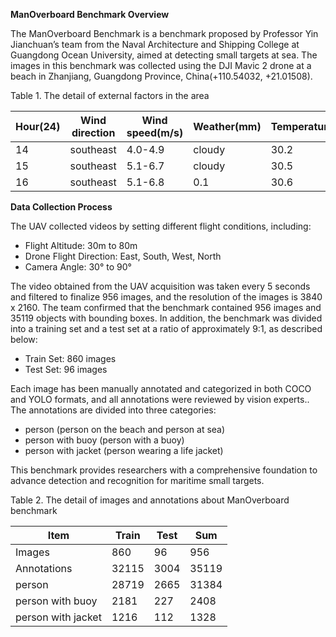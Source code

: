 **ManOverboard Benchmark Overview**

The ManOverboard Benchmark is a benchmark proposed by Professor Yin Jianchuan’s team from the Naval Architecture and Shipping College at Guangdong Ocean University, aimed at detecting small targets at sea. The images in this benchmark was collected using the DJI Mavic 2 drone at a beach in Zhanjiang, Guangdong Province, China(+110.54032, +21.01508). 

Table 1. The detail of external factors in the area

|Hour(24)|Wind direction|Wind speed(m/s)|Weather(mm)|Temperature(℃)|Sea wave(m)|
| - | - | - | - | - | - |
|14|southeast|4\.0-4.9|cloudy|30\.2|0\.41|
|15|southeast|5\.1-6.7|cloudy|30\.5|0\.41|
|16|southeast|5\.1-6.8|0\.1|30\.6|0\.41|

**Data Collection Process**

The UAV collected videos by setting different flight conditions, including:

- Flight Altitude: 30m to 80m
- Drone Flight Direction: East, South, West, North
- Camera Angle: 30° to 90°

The video obtained from the UAV acquisition was taken every 5 seconds and filtered to finalize 956 images, and the resolution of the images is 3840 x 2160. The team confirmed that the benchmark contained 956 images and 35119 objects with bounding boxes. In addition, the benchmark was divided into a training set and a test set at a ratio of approximately 9:1, as described below:

- Train Set: 860 images
- Test Set: 96 images

Each image has been manually annotated and categorized in both COCO and YOLO formats, and all annotations were reviewed by vision experts.. The annotations are divided into three categories:

- person (person on the beach and person at sea)
- person with buoy (person with a buoy)
- person with jacket (person wearing a life jacket)

This benchmark provides researchers with a comprehensive foundation to advance detection and recognition for maritime small targets.

Table 2. The detail of images and annotations about ManOverboard benchmark

|Item|Train|Test|Sum|
| - | - | - | - |
|Images|860|96|956|
|Annotations|32115|3004|35119|
|person|28719|2665|31384|
|person with buoy|2181|227|2408|
|person with jacket|1216|112|1328|





